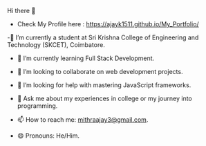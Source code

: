 Hi there 👋

- Check My Profile here : https://ajayk1511.github.io/My_Portfolio/

-🔭 I’m currently a student at Sri Krishna College of Engineering and Technology (SKCET), Coimbatore.

- 🌱 I’m currently learning Full Stack Development.
  
- 👯 I’m looking to collaborate on web development projects.
  
- 🤔 I’m looking for help with mastering JavaScript frameworks.
  
- 💬 Ask me about my experiences in college or my journey into programming.

- 📫 How to reach me: mithraajay3@gmail.com.

- 😄 Pronouns: He/Him.

